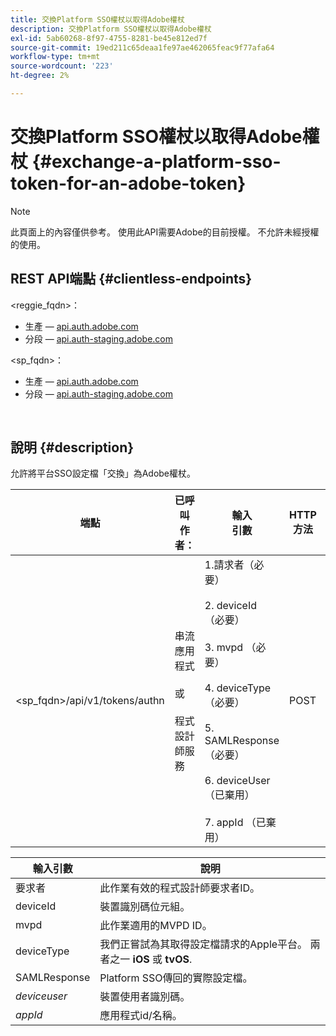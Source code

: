 ```yaml
---
title: 交換Platform SSO權杖以取得Adobe權杖
description: 交換Platform SSO權杖以取得Adobe權杖
exl-id: 5ab60268-8f97-4755-8281-be45e812ed7f
source-git-commit: 19ed211c65deaa1fe97ae462065feac9f77afa64
workflow-type: tm+mt
source-wordcount: '223'
ht-degree: 2%

---
```


# 交換Platform SSO權杖以取得Adobe權杖 {#exchange-a-platform-sso-token-for-an-adobe-token}

>[!NOTE]
>
>此頁面上的內容僅供參考。 使用此API需要Adobe的目前授權。 不允許未經授權的使用。

## REST API端點 {#clientless-endpoints}

&lt;reggie_fqdn>：

* 生產 —  [api.auth.adobe.com](http://api.auth.adobe.com/)
* 分段 —  [api.auth-staging.adobe.com](http://api.auth-staging.adobe.com/)

&lt;sp_fqdn>：

* 生產 —  [api.auth.adobe.com](http://api.auth.adobe.com/)
* 分段 —  [api.auth-staging.adobe.com](http://api.auth-staging.adobe.com/)

</br>

## 說明 {#description}

允許將平台SSO設定檔「交換」為Adobe權杖。

| 端點 | 已呼叫  </br>作者： | 輸入   </br>引數 | HTTP  </br>方法 | 回應 | HTTP  </br>回應 |
| --- | --- | --- | --- | --- | --- |
| &lt;sp_fqdn>/api/v1/tokens/authn | 串流應用程式</br></br>或</br></br>程式設計師服務 | 1.請求者（必要）</br>    </br>2.  deviceId （必要）</br>    </br>3.  mvpd （必要）</br>    </br>4.  deviceType （必要）</br>    </br>5.  SAMLResponse （必要）</br>    </br>6.  deviceUser （已棄用）</br>    </br>7.  appId （已棄用） | POST | 成功的回應將是「204無內容」，這表示已成功建立權杖，並已準備好用於授權流程。 | 204 — 無內容   </br>400 — 錯誤請求 |


| 輸入引數 | 說明 |
| --- | --- |
| 要求者 | 此作業有效的程式設計師要求者ID。 |
| deviceId | 裝置識別碼位元組。 |
| mvpd | 此作業適用的MVPD ID。 |
| deviceType | 我們正嘗試為其取得設定檔請求的Apple平台。  兩者之一 **iOS** 或 **tvOS**. |
| SAMLResponse | Platform SSO傳回的實際設定檔。 |
| _deviceuser_ | 裝置使用者識別碼。 |
| _appId_ | 應用程式id/名稱。 |
